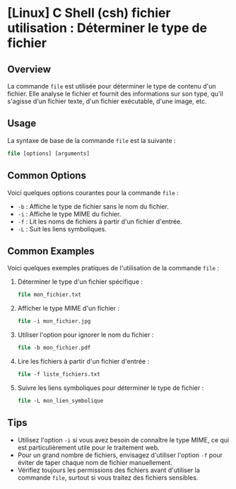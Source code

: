 # [Linux] C Shell (csh) fichier utilisation : Déterminer le type de fichier

## Overview
La commande `file` est utilisée pour déterminer le type de contenu d'un fichier. Elle analyse le fichier et fournit des informations sur son type, qu'il s'agisse d'un fichier texte, d'un fichier exécutable, d'une image, etc.

## Usage
La syntaxe de base de la commande `file` est la suivante :

```csh
file [options] [arguments]
```

## Common Options
Voici quelques options courantes pour la commande `file` :

- `-b` : Affiche le type de fichier sans le nom du fichier.
- `-i` : Affiche le type MIME du fichier.
- `-f` : Lit les noms de fichiers à partir d'un fichier d'entrée.
- `-L` : Suit les liens symboliques.

## Common Examples
Voici quelques exemples pratiques de l'utilisation de la commande `file` :

1. Déterminer le type d'un fichier spécifique :

   ```csh
   file mon_fichier.txt
   ```

2. Afficher le type MIME d'un fichier :

   ```csh
   file -i mon_fichier.jpg
   ```

3. Utiliser l'option pour ignorer le nom du fichier :

   ```csh
   file -b mon_fichier.pdf
   ```

4. Lire les fichiers à partir d'un fichier d'entrée :

   ```csh
   file -f liste_fichiers.txt
   ```

5. Suivre les liens symboliques pour déterminer le type de fichier :

   ```csh
   file -L mon_lien_symbolique
   ```

## Tips
- Utilisez l'option `-i` si vous avez besoin de connaître le type MIME, ce qui est particulièrement utile pour le traitement web.
- Pour un grand nombre de fichiers, envisagez d'utiliser l'option `-f` pour éviter de taper chaque nom de fichier manuellement.
- Vérifiez toujours les permissions des fichiers avant d'utiliser la commande `file`, surtout si vous traitez des fichiers sensibles.
